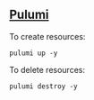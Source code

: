 ## [Pulumi](https://www.pulumi.com/)

To create resources:
```
pulumi up -y
```


To delete resources:
```
pulumi destroy -y
```

